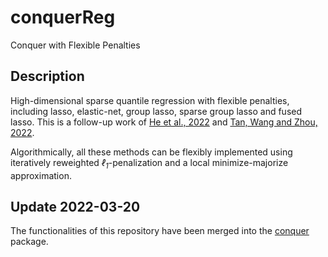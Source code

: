 # conquerReg

Conquer with Flexible Penalties

## Description

High-dimensional sparse quantile regression with flexible penalties, including lasso, elastic-net, group lasso, sparse group lasso and fused lasso.
This is a follow-up work of [He et al., 2022](https://doi.org/10.1016/j.jeconom.2021.07.010) and [Tan, Wang and Zhou, 2022](https://doi.org/10.1111/rssb.12485). 

Algorithmically, all these methods can be flexibly implemented using iteratively reweighted *&ell;<sub>1</sub>*-penalization and a local minimize-majorize approximation.


## Update 2022-03-20

The functionalities of this repository have been merged into the [conquer](https://github.com/XiaoouPan/conquer) package.